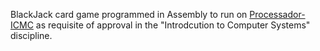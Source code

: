 BlackJack card game programmed in Assembly to run on <a href="https://github.com/simoesusp/Processador-ICMC">Processador-ICMC<a/> as requisite of approval in the "Introdcution to Computer Systems" discipline.
